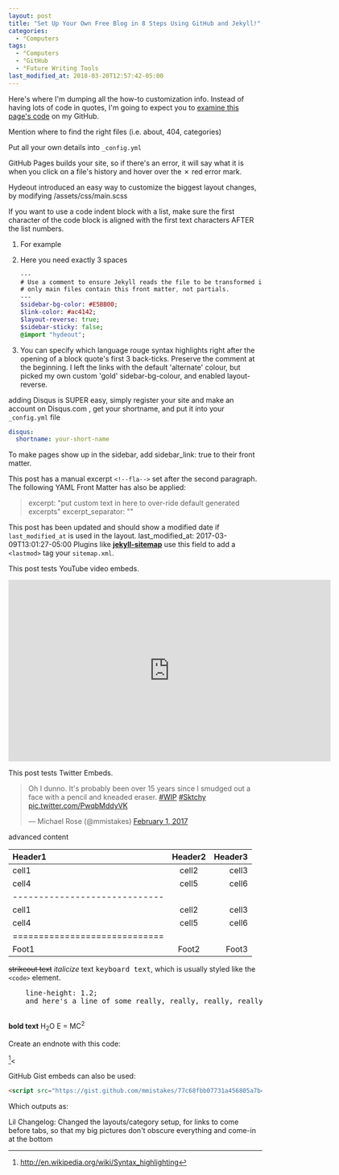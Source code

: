 ```yaml
---
layout: post
title: "Set Up Your Own Free Blog in 8 Steps Using GitHub and Jekyll!"
categories:
  - °Computers
tags:
  - °Computers
  - °GitHub
  - °Future Writing Tools
last_modified_at: 2018-03-20T12:57:42-05:00
---
```



Here's where I'm dumping all the how-to customization info.
Instead of having lots of code in quotes, I'm going to expect you to <a href="{{ site.github.repo }}/blob/master/_posts/2018-03-20-set-up-your-own-free-blog-in-8-steps-using-github-and-jekyll">examine this page's code</a> on my GitHub.



Mention where to find the right files (i.e. about, 404, categories)

Put all your own details into `_config.yml`

GitHub Pages builds your site, so if there's an error, it will say what it is when you click on a file's history and hover over the ✗ red error mark.

Hydeout introduced an easy way to customize the biggest layout changes, by modifying /assets/css/main.scss


If you want to use a code indent block with a list, make sure the first character of the code block is aligned with the first text characters AFTER the list numbers.


1. For example
2. Here you need exactly 3 spaces

   ```sass
   ---
   # Use a comment to ensure Jekyll reads the file to be transformed into CSS later
   # only main files contain this front matter, not partials.
   ---
   $sidebar-bg-color: #E5BB00;
   $link-color: #ac4142;
   $layout-reverse: true;
   $sidebar-sticky: false;
   @import "hydeout";
   ```

3. You can specify which language rouge syntax highlights right after the opening of a block quote's first 3 back-ticks. Preserve the comment at the beginning. I left the links with the default 'alternate' colour, but picked my own custom 'gold' sidebar-bg-colour, and enabled layout-reverse.



adding Disqus is SUPER easy, simply register your site and make an account on Disqus.com , get your shortname, and put it into your `_config.yml` file

```yaml
disqus:
  shortname: your-short-name
```




To make pages show up in the sidebar, add sidebar_link: true to their front matter.

This post has a manual excerpt `<!--fla-->` set after the second paragraph. The following YAML Front Matter has also be applied:

> excerpt: "put custom text in here to over-ride default generated excerpts"
> excerpt_separator: "<!--fla-->"

This post has been updated and should show a modified date if `last_modified_at` is used in the layout.
  last_modified_at: 2017-03-09T13:01:27-05:00
  Plugins like [**jekyll-sitemap**](https://github.com/jekyll/jekyll-feed) use this field to add a `<lastmod>` tag your `sitemap.xml`.



This post tests YouTube video embeds.
  <div class="embed-responsive embed-responsive-16by9">
    <iframe width="640" height="360" src="https://www.youtube-nocookie.com/embed/K2r4ujFeuqk?controls=0&amp;" frameborder="0" allowfullscreen></iframe>
  </div>

This post tests Twitter Embeds.
  <blockquote class="twitter-tweet" data-lang="en"><p lang="en" dir="ltr">Oh I dunno. It&#39;s probably been over 15 years since I smudged out a face with a pencil and kneaded eraser. <a href="https://twitter.com/hashtag/WIP?src=hash">#WIP</a> <a href="https://twitter.com/hashtag/Sktchy?src=hash">#Sktchy</a> <a href="https://t.co/PwqbMddyVK">pic.twitter.com/PwqbMddyVK</a></p>&mdash; Michael Rose (@mmistakes) <a href="https://twitter.com/mmistakes/status/826644109670612997">February 1, 2017</a></blockquote>
  <script async src="//platform.twitter.com/widgets.js" charset="utf-8"></script>

advanced content

| Header1 | Header2 | Header3 |
|:--------|:-------:|--------:|
| cell1   | cell2   | cell3   |
| cell4   | cell5   | cell6   |
|-----------------------------|
| cell1   | cell2   | cell3   |
| cell4   | cell5   | cell6   |
|=============================|
| Foot1   | Foot2   | Foot3   |

<strike>strikeout text</strike>
_italicize_ text
<kbd>keyboard text</kbd>, which is usually styled like the `<code>` element.
<pre>
    line-height: 1.2;
    and here's a line of some really, really, really, really long text, just to see how the PRE element handles it and to find out how it overflows;
  </pre>
**bold text**
H<sub>2</sub>O
E = MC<sup>2</sup>

Create an endnote with this code:

[^1]<

[^1]: <http://en.wikipedia.org/wiki/Syntax_highlighting>


GitHub Gist embeds can also be used:

```html
<script src="https://gist.github.com/mmistakes/77c68fbb07731a456805a7b473f47841.js"></script>
```

Which outputs as:
<script src="https://gist.github.com/mmistakes/77c68fbb07731a456805a7b473f47841.js"></script>

Lil Changelog:
Changed the layouts/category setup, for links to come before tabs, so that my big pictures don't obscure everything and come-in at the bottom
